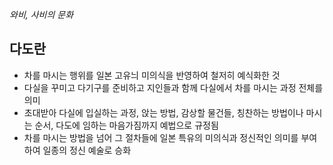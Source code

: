 *와비, 사비의 문화*
## 다도란
- 차를 마시는 행위를 일본 고유늬 미의식을 반영하여 철저히 예식화한 것
- 다실을 꾸미고 다기구를 준비하고 지인들과 함께 다실에서 차를 마시는 과정 전체를 의미
- 초대받아 다실에 입실하는 과정, 앉는 방법, 감상할 물건들, 칭찬하는 방법이나 마시는 순서, 다도에 임하는 마음가짐까지 예법으로 규정됨
- 차를 마시는 방법을 넘어 그 절차들에 일본 특유의 미의식과 정신적인 의미를 부여하여 일종의 정신 예술로 승화


